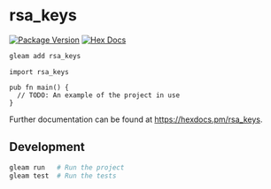 # rsa_keys

[![Package Version](https://img.shields.io/hexpm/v/rsa_keys)](https://hex.pm/packages/rsa_keys)
[![Hex Docs](https://img.shields.io/badge/hex-docs-ffaff3)](https://hexdocs.pm/rsa_keys/)

```sh
gleam add rsa_keys
```

```gleam
import rsa_keys

pub fn main() {
  // TODO: An example of the project in use
}
```

Further documentation can be found at <https://hexdocs.pm/rsa_keys>.

## Development

```sh
gleam run   # Run the project
gleam test  # Run the tests
```

